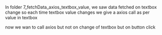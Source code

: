In folder 7_fetchData_axios_textbox_value, we saw
data fetched on textbox change so each time textbox value changes we give a axios call as per
value in textbox

now we wan to call axios but not on change of textbox but on button click
